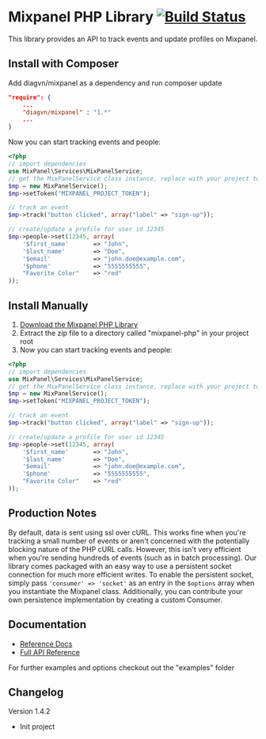 # Mixpanel PHP Library [![Build Status](https://travis-ci.org/mixpanel/mixpanel-php.svg)](https://travis-ci.org/github/diagvn/mixpanel-php)

This library provides an API to track events and update profiles on Mixpanel.

## Install with Composer

Add diagvn/mixpanel as a dependency and run composer update

```json
"require": {
    ...
    "diagvn/mixpanel" : "1.*"
    ...
}
```

Now you can start tracking events and people:

```php
<?php
// import dependencies
use MixPanel\Services\MixPanelService;
// get the MixPanelService class instance, replace with your project token
$mp = new MixPanelService();
$mp->setToken("MIXPANEL_PROJECT_TOKEN");

// track an event
$mp->track("button clicked", array("label" => "sign-up"));

// create/update a profile for user id 12345
$mp->people->set(12345, array(
    '$first_name'       => "John",
    '$last_name'        => "Doe",
    '$email'            => "john.doe@example.com",
    '$phone'            => "5555555555",
    "Favorite Color"    => "red"
));
```

## Install Manually

1. <a href="https://github.com/DiagVN/mixpanel/archive/refs/heads/master.zip">Download the Mixpanel PHP Library</a>
2. Extract the zip file to a directory called "mixpanel-php" in your project root
3. Now you can start tracking events and people:

```php
<?php
// import dependencies
use MixPanel\Services\MixPanelService;
// get the MixPanelService class instance, replace with your project token
$mp = new MixPanelService();
$mp->setToken("MIXPANEL_PROJECT_TOKEN");

// track an event
$mp->track("button clicked", array("label" => "sign-up"));

// create/update a profile for user id 12345
$mp->people->set(12345, array(
    '$first_name'       => "John",
    '$last_name'        => "Doe",
    '$email'            => "john.doe@example.com",
    '$phone'            => "5555555555",
    "Favorite Color"    => "red"
));
```

## Production Notes

By default, data is sent using ssl over cURL. This works fine when you're tracking a small number of events or aren't concerned with the potentially blocking nature of the PHP cURL calls. However, this isn't very efficient when you're sending hundreds of events (such as in batch processing). Our library comes packaged with an easy way to use a persistent socket connection for much more efficient writes. To enable the persistent socket, simply pass `'consumer' => 'socket'` as an entry in the `$options` array when you instantiate the Mixpanel class. Additionally, you can contribute your own persistence implementation by creating a custom Consumer.

## Documentation

- <a href="https://mixpanel.com/help/reference/php" target="_blank">Reference Docs</a>
- <a href="http://mixpanel.github.io/mixpanel-php" target="_blank">Full API Reference</a>

For further examples and options checkout out the "examples" folder

## Changelog

Version 1.4.2

- Init project
